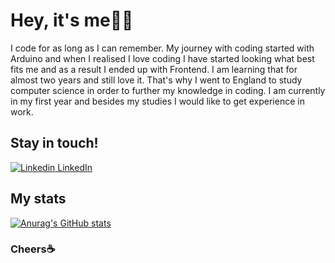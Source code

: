 # Hey, it's me🙍‍♂️

I code for as long as I can remember. My journey with coding started with Arduino and when I realised I love coding I have started looking what best fits me and as a result I ended up with Frontend. I am learning that for almost two years and still love it. That's why I went to England to study computer science in order to further my knowledge in coding. I am currently in my first year and besides my studies I would like to get experience in work.

## Stay in touch!
[![Linkedin](https://i.stack.imgur.com/gVE0j.png) LinkedIn](https://www.linkedin.com/in/mateusz-kocik-a27439193/)

## My stats

[![Anurag's GitHub stats](https://github-readme-stats.vercel.app/api?username=matkot11&theme=radical)](https://github.com/anuraghazra/github-readme-stats)

### Cheers☕️

